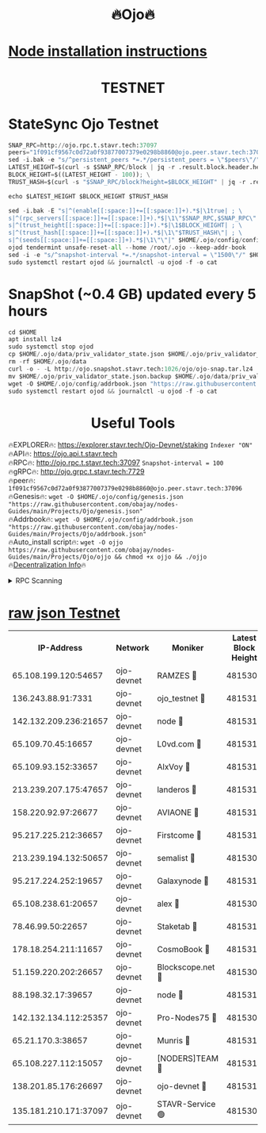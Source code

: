 <h1 align="center"> 🔥Ojo🔥</h1>

[Node installation instructions](https://github.com/obajay/nodes-Guides/tree/main/Projects/Ojo)
=

<h1 align="center"> TESTNET</h1>

# StateSync Ojo Testnet
```python
SNAP_RPC=http://ojo.rpc.t.stavr.tech:37097
peers="1f091cf9567c0d72a0f93877007379e0298b8860@ojo.peer.stavr.tech:37096"
sed -i.bak -e "s/^persistent_peers *=.*/persistent_peers = \"$peers\"/" $HOME/.ojo/config/config.toml
LATEST_HEIGHT=$(curl -s $SNAP_RPC/block | jq -r .result.block.header.height); \
BLOCK_HEIGHT=$((LATEST_HEIGHT - 100)); \
TRUST_HASH=$(curl -s "$SNAP_RPC/block?height=$BLOCK_HEIGHT" | jq -r .result.block_id.hash)

echo $LATEST_HEIGHT $BLOCK_HEIGHT $TRUST_HASH

sed -i.bak -E "s|^(enable[[:space:]]+=[[:space:]]+).*$|\1true| ; \
s|^(rpc_servers[[:space:]]+=[[:space:]]+).*$|\1\"$SNAP_RPC,$SNAP_RPC\"| ; \
s|^(trust_height[[:space:]]+=[[:space:]]+).*$|\1$BLOCK_HEIGHT| ; \
s|^(trust_hash[[:space:]]+=[[:space:]]+).*$|\1\"$TRUST_HASH\"| ; \
s|^(seeds[[:space:]]+=[[:space:]]+).*$|\1\"\"|" $HOME/.ojo/config/config.toml
ojod tendermint unsafe-reset-all --home /root/.ojo --keep-addr-book
sed -i -e "s/^snapshot-interval *=.*/snapshot-interval = \"1500\"/" $HOME/.ojo/config/app.toml
sudo systemctl restart ojod && journalctl -u ojod -f -o cat
```
# SnapShot (~0.4 GB) updated every 5 hours
```python
cd $HOME
apt install lz4
sudo systemctl stop ojod
cp $HOME/.ojo/data/priv_validator_state.json $HOME/.ojo/priv_validator_state.json.backup
rm -rf $HOME/.ojo/data
curl -o - -L http://ojo.snapshot.stavr.tech:1026/ojo/ojo-snap.tar.lz4 | lz4 -c -d - | tar -x -C $HOME/.ojo --strip-components 2
mv $HOME/.ojo/priv_validator_state.json.backup $HOME/.ojo/data/priv_validator_state.json
wget -O $HOME/.ojo/config/addrbook.json "https://raw.githubusercontent.com/obajay/nodes-Guides/main/Projects/Ojo/addrbook.json"
sudo systemctl restart ojod && journalctl -u ojod -f -o cat
```
 <h1 align="center"> Useful Tools</h1>

🔥EXPLORER🔥:        https://explorer.stavr.tech/Ojo-Devnet/staking        `Indexer "ON"` \
🔥API🔥:                     https://ojo.api.t.stavr.tech \
🔥RPC🔥:                    http://ojo.rpc.t.stavr.tech:37097              `Snapshot-interval = 100` \
🔥gRPC🔥:                  http://ojo.grpc.t.stavr.tech:7729 \
🔥peer🔥:                   `1f091cf9567c0d72a0f93877007379e0298b8860@ojo.peer.stavr.tech:37096` \
🔥Genesis🔥:    ```wget -O $HOME/.ojo/config/genesis.json "https://raw.githubusercontent.com/obajay/nodes-Guides/main/Projects/Ojo/genesis.json"``` \
🔥Addrbook🔥:    ```wget -O $HOME/.ojo/config/addrbook.json "https://raw.githubusercontent.com/obajay/nodes-Guides/main/Projects/Ojo/addrbook.json"``` \
🔥Auto_install script🔥: ```wget -O ojjo https://raw.githubusercontent.com/obajay/nodes-Guides/main/Projects/Ojo/ojjo && chmod +x ojjo && ./ojjo``` \
🔥[Decentralization Info](https://github.com/obajay/StateSync-snapshots/tree/main/Projects/Ojo/Decentralization)🔥



<details>
<summary>RPC Scanning</summary>

<h2 align="center"> We scan nodes in real time every 4 hours. And we provide the final result of RPC endpoints.
We cannot influence the operation of these nodes in any way. </h2>


```python
If Voting Power is higher than 0 --> then the Node is a validator of the network and may be subject to attack and be a potential threat to the chain.
```
```python
We marked such validators with a red symbol
```

</details>

[raw json Testnet](https://rpc-check.ojot.stavr.tech/ojot/rpc-ojot-result.json)
=


<table><tr><th>IP-Address</th><th>Network</th><th>Moniker</th><th>Latest Block Height</th><th>Earliest Block Height</th><th>Catching Up</th><th>Tx Index</th><th>Voting Power</th><th>Scan Time</th></tr><tr><td>65.108.199.120:54657</td><td>ojo-devnet</td><td>RAMZES 🔴</td><td>4815309</td><td>306156</td><td>False</td><td>on</td><td>15420</td><td>2024-01-05T01:39:59.102071465UTC</td></tr><tr><td>136.243.88.91:7331</td><td>ojo-devnet</td><td>ojo_testnet 🔴</td><td>4815310</td><td>308845</td><td>False</td><td>on</td><td>1000</td><td>2024-01-05T01:40:05.331162506UTC</td></tr><tr><td>142.132.209.236:21657</td><td>ojo-devnet</td><td>node 🔴</td><td>4815313</td><td>350001</td><td>False</td><td>on</td><td>1999</td><td>2024-01-05T01:40:20.986911978UTC</td></tr><tr><td>65.109.70.45:16657</td><td>ojo-devnet</td><td>L0vd.com 🔴</td><td>4815315</td><td>695918</td><td>False</td><td>off</td><td>998</td><td>2024-01-05T01:40:33.571573804UTC</td></tr><tr><td>65.109.93.152:33657</td><td>ojo-devnet</td><td>AlxVoy 🔴</td><td>4815313</td><td>2319801</td><td>False</td><td>on</td><td>4536782</td><td>2024-01-05T01:40:20.731661742UTC</td></tr><tr><td>213.239.207.175:47657</td><td>ojo-devnet</td><td>landeros 🔴</td><td>4815312</td><td>2714001</td><td>False</td><td>off</td><td>11083</td><td>2024-01-05T01:40:16.144444319UTC</td></tr><tr><td>158.220.92.97:26677</td><td>ojo-devnet</td><td>AVIAONE 🔴</td><td>4815312</td><td>2754001</td><td>False</td><td>on</td><td>13867</td><td>2024-01-05T01:40:15.884639054UTC</td></tr><tr><td>95.217.225.212:36657</td><td>ojo-devnet</td><td>Firstcome 🔴</td><td>4815310</td><td>2985946</td><td>False</td><td>on</td><td>13566</td><td>2024-01-05T01:40:05.084119977UTC</td></tr><tr><td>213.239.194.132:50657</td><td>ojo-devnet</td><td>semalist 🔴</td><td>4815309</td><td>3223522</td><td>False</td><td>on</td><td>21037</td><td>2024-01-05T01:39:59.355046947UTC</td></tr><tr><td>95.217.224.252:19657</td><td>ojo-devnet</td><td>Galaxynode 🔴</td><td>4815314</td><td>3685492</td><td>False</td><td>on</td><td>11888</td><td>2024-01-05T01:40:30.428040989UTC</td></tr><tr><td>65.108.238.61:20657</td><td>ojo-devnet</td><td>alex 🔴</td><td>4815309</td><td>4158001</td><td>False</td><td>on</td><td>11359</td><td>2024-01-05T01:39:58.722287742UTC</td></tr><tr><td>78.46.99.50:22657</td><td>ojo-devnet</td><td>Staketab 🔴</td><td>4815315</td><td>4254801</td><td>False</td><td>on</td><td>1276</td><td>2024-01-05T01:40:33.823979468UTC</td></tr><tr><td>178.18.254.211:11657</td><td>ojo-devnet</td><td>CosmoBook 🔴</td><td>4815313</td><td>4392001</td><td>False</td><td>off</td><td>1057</td><td>2024-01-05T01:40:23.376076820UTC</td></tr><tr><td>51.159.220.202:26657</td><td>ojo-devnet</td><td>Blockscope.net 🔴</td><td>4815309</td><td>4425001</td><td>False</td><td>on</td><td>981</td><td>2024-01-05T01:39:58.386115416UTC</td></tr><tr><td>88.198.32.17:39657</td><td>ojo-devnet</td><td>node 🔴</td><td>4815313</td><td>4710001</td><td>False</td><td>on</td><td>82738</td><td>2024-01-05T01:40:25.700389278UTC</td></tr><tr><td>142.132.134.112:25357</td><td>ojo-devnet</td><td>Pro-Nodes75 🔴</td><td>4815309</td><td>4715309</td><td>False</td><td>on</td><td>24651</td><td>2024-01-05T01:40:02.365593590UTC</td></tr><tr><td>65.21.170.3:38657</td><td>ojo-devnet</td><td>Munris 🔴</td><td>4815310</td><td>4715310</td><td>False</td><td>off</td><td>20123</td><td>2024-01-05T01:40:04.756629205UTC</td></tr><tr><td>65.108.227.112:15057</td><td>ojo-devnet</td><td>[NODERS]TEAM 🔴</td><td>4815314</td><td>4715314</td><td>False</td><td>off</td><td>9999</td><td>2024-01-05T01:40:30.794724475UTC</td></tr><tr><td>138.201.85.176:26697</td><td>ojo-devnet</td><td>ojo-devnet 🔴</td><td>4815315</td><td>4715315</td><td>False</td><td>on</td><td>1000024000</td><td>2024-01-05T01:40:33.176981950UTC</td></tr><tr><td>135.181.210.171:37097</td><td>ojo-devnet</td><td>STAVR-Service 🟢</td><td>4815309</td><td>4814001</td><td>False</td><td>on</td><td>0</td><td>2024-01-05T01:40:00.033379495UTC</td></tr></table>
